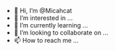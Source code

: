 - 👋 Hi, I’m @Micahcat
- 👀 I’m interested in ...
- 🌱 I’m currently learning ...
- 💞️ I’m looking to collaborate on ...
- 📫 How to reach me ...

<!---
Micahcat/Micahcat is a ✨ special ✨ repository because its `README.md` (this file) appears on your GitHub profile.
You can click the Preview link to take a look at your changes.
--->
